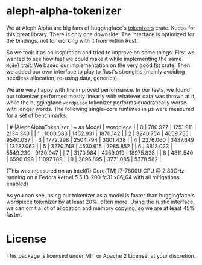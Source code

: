 # aleph-alpha-tokenizer

We at Aleph Alpha are big fans of huggingface's [tokenizers] crate. Kudos for
this great library. There is only one downside: The interface is optimized for
the bindings, not for working with it from within Rust.

[tokenizers]: https://github.com/huggingface/tokenizers

So we took it as an inspiration and tried to improve on some things. First we
wanted to see how fast we could make it while implementing the same `Model`
trait. We based our implementation on the very good [fst](https://docs.rs/fst)
crate. Then we added our own interface to play to Rust's strengths (mainly
avoiding needless allocation, re-using data, generics).

We are very happy with the improved performance. In our tests, we found our
tokenizer performed mostly linearly with whatever data was thrown at it, while
the huggingface `wordpiece` tokenizer performs quadratically worse with longer
words. The following single-core runtimes in µs were measured for a set of
benchmarks:

| # |AlephAlphaTokenizer | ~ as Model | wordpiece |
| 0 |  780.927           | 1251.911   |  2134.343 |
| 1 | 1000.583           | 1452.931   |  1870.142 |
| 2 | 3240.754           | 4659.755   |  9540.037 |
| 3 | 1772.298           | 2504.794   |  3001.438 |
| 4 | 2376.060           | 3437.649   | 13287.062 |
| 5 | 3270.748           | 4530.615   |  7985.852 |
| 6 | 3813.023           | 5549.230   |  9130.947 |
| 7 | 3173.984           | 4259.019   | 18975.838 |
| 8 | 4811.540           | 6590.099   | 11097.789 |
| 9 | 2896.895           | 3771.085   |  5378.582 |

(This was measured on an Intel(R) Core(TM) i7-7600U CPU @ 2.80GHz running on
a Fedora kernel 5.5.13-200.fc31.x86_64 with all mitigations enabled)

As you can see, using our tokenizer as a model is faster than huggingface's 
wordpiece tokenizer by at least 20%, often more. Using the rustic interface, we 
can omit a lot of allocation and memory copying, so we are at least 45% faster.

# License

This package is licensed under MIT or Apache 2 License, at your discretion.
